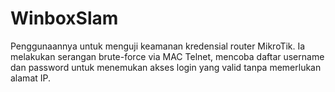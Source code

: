 # WinboxSlam
Penggunaannya untuk menguji keamanan kredensial router MikroTik. Ia melakukan serangan brute-force via MAC Telnet, mencoba daftar username dan password untuk menemukan akses login yang valid tanpa memerlukan alamat IP.
